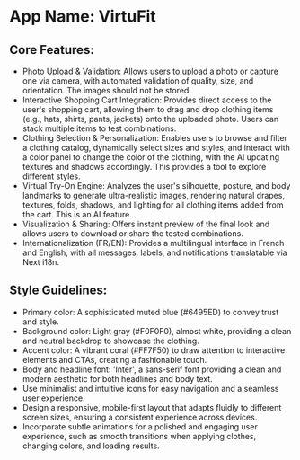 # **App Name**: VirtuFit

## Core Features:

- Photo Upload & Validation: Allows users to upload a photo or capture one via camera, with automated validation of quality, size, and orientation. The images should not be stored.
- Interactive Shopping Cart Integration: Provides direct access to the user's shopping cart, allowing them to drag and drop clothing items (e.g., hats, shirts, pants, jackets) onto the uploaded photo. Users can stack multiple items to test combinations.
- Clothing Selection & Personalization: Enables users to browse and filter a clothing catalog, dynamically select sizes and styles, and interact with a color panel to change the color of the clothing, with the AI updating textures and shadows accordingly. This provides a tool to explore different styles.
- Virtual Try-On Engine: Analyzes the user's silhouette, posture, and body landmarks to generate ultra-realistic images, rendering natural drapes, textures, folds, shadows, and lighting for all clothing items added from the cart. This is an AI feature.
- Visualization & Sharing: Offers instant preview of the final look and allows users to download or share the tested combinations.
- Internationalization (FR/EN): Provides a multilingual interface in French and English, with all messages, labels, and notifications translatable via Next i18n.

## Style Guidelines:

- Primary color: A sophisticated muted blue (#6495ED) to convey trust and style.
- Background color: Light gray (#F0F0F0), almost white, providing a clean and neutral backdrop to showcase the clothing.
- Accent color: A vibrant coral (#FF7F50) to draw attention to interactive elements and CTAs, creating a fashionable touch.
- Body and headline font: 'Inter', a sans-serif font providing a clean and modern aesthetic for both headlines and body text.
- Use minimalist and intuitive icons for easy navigation and a seamless user experience.
- Design a responsive, mobile-first layout that adapts fluidly to different screen sizes, ensuring a consistent experience across devices.
- Incorporate subtle animations for a polished and engaging user experience, such as smooth transitions when applying clothes, changing colors, and loading results.